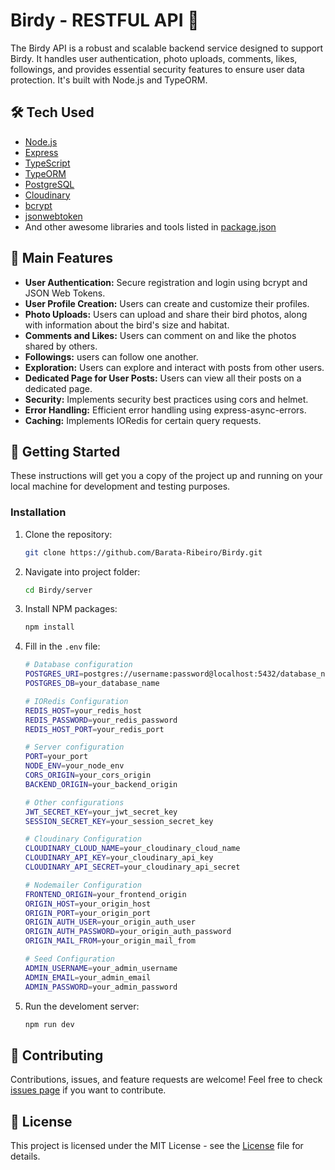 # Birdy - RESTFUL API 📝

The Birdy API is a robust and scalable backend service designed to support
Birdy. It handles user authentication, photo uploads, comments, likes,
followings, and provides essential security features to ensure user data
protection. It's built with Node.js and TypeORM.

## 🛠️ Tech Used

-   [Node.js](https://nodejs.org/)
-   [Express](https://expressjs.com/)
-   [TypeScript](https://www.typescriptlang.org/)
-   [TypeORM](https://typeorm.io/)
-   [PostgreSQL](https://www.postgresql.org/)
-   [Cloudinary](https://cloudinary.com/)
-   [bcrypt](https://www.npmjs.com/package/bcrypt)
-   [jsonwebtoken](https://www.npmjs.com/package/jsonwebtoken)
-   And other awesome libraries and tools listed in
    [package.json](/package.json)

## 🌟 Main Features

-   **User Authentication:** Secure registration and login using bcrypt and JSON
    Web Tokens.
-   **User Profile Creation:** Users can create and customize their profiles.
-   **Photo Uploads:** Users can upload and share their bird photos, along with
    information about the bird's size and habitat.
-   **Comments and Likes:** Users can comment on and like the photos shared by
    others.
-   **Followings:** users can follow one another.
-   **Exploration:** Users can explore and interact with posts from other users.
-   **Dedicated Page for User Posts:** Users can view all their posts on a
    dedicated page.
-   **Security:** Implements security best practices using cors and helmet.
-   **Error Handling:** Efficient error handling using express-async-errors.
-   **Caching:** Implements IORedis for certain query requests.

## 🚀 Getting Started

These instructions will get you a copy of the project up and running on your
local machine for development and testing purposes.

### Installation

1. Clone the repository:

    ```bash
    git clone https://github.com/Barata-Ribeiro/Birdy.git
    ```

2. Navigate into project folder:

    ```bash
    cd Birdy/server
    ```

3. Install NPM packages:

    ```bash
    npm install
    ```

4. Fill in the `.env` file:

    ```bash
    # Database configuration
    POSTGRES_URI=postgres://username:password@localhost:5432/database_name
    POSTGRES_DB=your_database_name

    # IORedis Configuration
    REDIS_HOST=your_redis_host
    REDIS_PASSWORD=your_redis_password
    REDIS_HOST_PORT=your_redis_port

    # Server configuration
    PORT=your_port
    NODE_ENV=your_node_env
    CORS_ORIGIN=your_cors_origin
    BACKEND_ORIGIN=your_backend_origin

    # Other configurations
    JWT_SECRET_KEY=your_jwt_secret_key
    SESSION_SECRET_KEY=your_session_secret_key

    # Cloudinary Configuration
    CLOUDINARY_CLOUD_NAME=your_cloudinary_cloud_name
    CLOUDINARY_API_KEY=your_cloudinary_api_key
    CLOUDINARY_API_SECRET=your_cloudinary_api_secret

    # Nodemailer Configuration
    FRONTEND_ORIGIN=your_frontend_origin
    ORIGIN_HOST=your_origin_host
    ORIGIN_PORT=your_origin_port
    ORIGIN_AUTH_USER=your_origin_auth_user
    ORIGIN_AUTH_PASSWORD=your_origin_auth_password
    ORIGIN_MAIL_FROM=your_origin_mail_from

    # Seed Configuration
    ADMIN_USERNAME=your_admin_username
    ADMIN_EMAIL=your_admin_email
    ADMIN_PASSWORD=your_admin_password
    ```

5. Run the develoment server:

    ```bash
    npm run dev
    ```

## 🤝 Contributing

Contributions, issues, and feature requests are welcome! Feel free to check
[issues page](https://github.com/Barata-Ribeiro/Birdy/issues) if you want to
contribute.

## 📄 License

This project is licensed under the MIT License - see the
[License](https://github.com/Barata-Ribeiro/Birdy/blob/main/LICENSE) file for
details.
